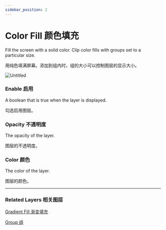 ```yaml
---
sidebar_position: 2
---
```


# Color Fill 颜色填充

Fill the screen with a solid color. Clip color fills with groups set to a particular size.

用纯色填满屏幕。添加到组内时，组的大小可以控制图层的显示大小。

![Untitled](https://s3.us-west-2.amazonaws.com/secure.notion-static.com/cf595fdd-6733-4735-a65f-e12f64cbf9b3/Untitled.png?X-Amz-Algorithm=AWS4-HMAC-SHA256&X-Amz-Content-Sha256=UNSIGNED-PAYLOAD&X-Amz-Credential=AKIAT73L2G45EIPT3X45%2F20220602%2Fus-west-2%2Fs3%2Faws4_request&X-Amz-Date=20220602T184851Z&X-Amz-Expires=86400&X-Amz-Signature=a30e04b02400235377ee5d624a88c210d703de5689a49cdfa25aeb8f8301820d&X-Amz-SignedHeaders=host&response-content-disposition=filename%20%3D%22Untitled.png%22&x-id=GetObject)

### Enable 启用

A boolean that is true when the layer is displayed.

勾选启用图层。

### Opacity 不透明度

The opacity of the layer.

图层的不透明度。

### Color 颜色

The color of the layer.

图层的颜色。

------

### Related Layers 相关图层

[Gradient Fill 渐变填充](./Grdient%20Fill.md)

[Group 组](./Group.md)
